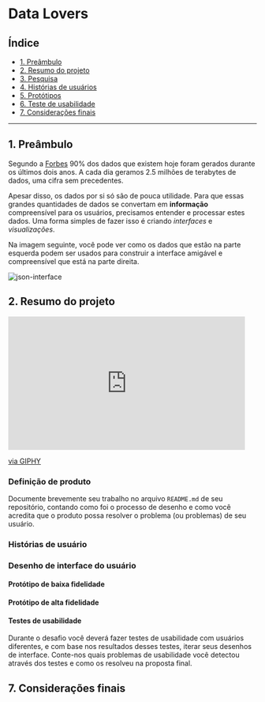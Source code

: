# Data Lovers

## Índice

- [1. Preâmbulo](#1-preâmbulo)
- [2. Resumo do projeto](#2-resumo-do-projeto)
- [3. Pesquisa](#3-pesquisa)
- [4. Histórias de usuários](#4-historias-de-usuarios)
- [5. Protótipos](#5-prototipos)
- [6. Teste de usabilidade](#6-teste-de-usabilidade)
- [7. Considerações finais](#7-considerações-finais)


---

## 1. Preâmbulo

Segundo a
[Forbes](https://www.forbes.com/sites/bernardmarr/2018/05/21/how-much-data-do-we-create-every-day-the-mind-blowing-stats-everyone-should-read)
90% dos dados que existem hoje foram gerados durante os últimos dois anos. A
cada dia geramos 2.5 milhões de terabytes de dados, uma cifra sem precedentes.

Apesar disso, os dados por si só são de pouca utilidade. Para que essas grandes
quantidades de dados se convertam em **informação** compreensível para os
usuários, precisamos entender e processar estes dados. Uma forma simples de
fazer isso é criando _interfaces_ e _visualizações_.

Na imagem seguinte, você pode ver como os dados que estão na parte esquerda
podem ser usados para construir a interface amigável e compreensível que está na
parte direita.

![json-interface](https://lh4.googleusercontent.com/Tn-RPXS26pVvOTdUzRT1KVaJ-_QbFs9SpcGLxSPE43fgbHaXtFgMUInuDt7kV41DkT1j8Tt29V0LxQW7SMtC6digOIhfTXSBKdwI08wUwhD3RAqlwy0hjfmhZ2BFe91mtmCSEqysfgk)

## 2. Resumo do projeto

<iframe src="https://giphy.com/embed/3sjOADyw19Pa" width="480" height="270" frameBorder="0" class="giphy-embed" allowFullScreen></iframe><p><a href="https://giphy.com/gifs/3sjOADyw19Pa">via GIPHY</a></p>

### Definição de produto

Documente brevemente seu trabalho no arquivo `README.md` de seu repositório,
contando como foi o processo de desenho e como você acredita que o produto possa
resolver o problema (ou problemas) de seu usuário.

### Histórias de usuário

### Desenho de interface do usuário

#### Protótipo de baixa fidelidade


#### Protótipo de alta fidelidade


#### Testes de usabilidade

Durante o desafio você deverá fazer testes de usabilidade com usuários
diferentes, e com base nos resultados desses testes, iterar seus desenhos de
interface. Conte-nos quais problemas de usabilidade você detectou através dos
testes e como os resolveu na proposta final.

## 7. Considerações finais

